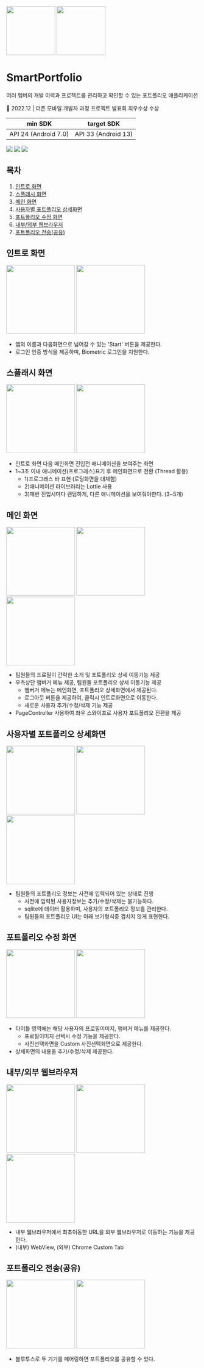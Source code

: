 <div>
<img src="/screenshots/00.png" width="128px"/>
<img src="/screenshots/fg_animation.gif" width="128px"/>
</div>

# SmartPortfolio

여러 멤버의 개발 이력과 프로젝트를 관리하고 확인할 수 있는 포트폴리오 애플리케이션

🥇 2022.12 | 더존 모바일 개발자 과정 프로젝트 발표회 최우수상 수상


| min SDK | target SDK |
|----------------------|----------------------|
| API 24 (Android 7.0) | API 33 (Android 13) |

<a href="https://developer.android.com"><img src="https://img.shields.io/badge/Android-3DDC84?style=flat&logo=Android&logoColor=ffffff"/></a>
<a href="https://kotlinlang.org/"><img src="https://img.shields.io/badge/Kotlin-7F52FF?style=flat&logo=Kotlin&logoColor=ffffff"/></a>
<a href="https://www.sqlite.org/index.html"><img src="https://img.shields.io/badge/SQLite-003B57?style=flat&logo=SQLite&logoColor=ffffff"/></a>


## 목차

1. [인트로 화면](#인트로-화면)
2. [스플래시 화면](#스플래시-화면)
3. [메인 화면](#메인-화면)
4. [사용자별 포트폴리오 상세화면](#사용자별-포트폴리오-상세화면)
5. [포트폴리오 수정 화면](#포트폴리오-수정-화면)
6. [내부/외부 웹브라우저](#내부외부-웹브라우저)
7. [포트폴리오 전송(공유)](#포트폴리오-전송공유)


## 인트로 화면

<div>
<img src="/screenshots/01.png" width="180px"/>
<img src="/screenshots/01b.png" width="180px"/>
</div>

- 앱의 이름과 다음화면으로 넘어갈 수 있는 'Start' 버튼을 제공한다.
- 로그인 인증 방식을 제공하며, Biometric 로그인을 지원한다.

## 스플래시 화면

<div>
<img src="/screenshots/02.png" width="180px"/>
<img src="/screenshots/03.gif" width="180px"/>
<div>

- 인트로 화면 다음 메인화면 진입전 애니메이션을 보여주는 화면
- 1\~3초 이내 애니메이션(프로그래스)표기 후 메인화면으로 전환 (Thread 활용)
  - 1)프로그래스 바 표현 (로딩화면을 대체함)
  - 2)애니메이션 라이브러리는 Lottie 사용
  - 3)매번 진입시마다 랜덤하게, 다른 애니메이션을 보여줘야한다. (3~5개)
  
## 메인 화면

<div>
<img src="/screenshots/04.png" width="180px"/>
<img src="/screenshots/05.png" width="180px"/>
<img src="/screenshots/06.png" width="180px"/>
<div>

- 팀원들의 프로필이 간략한 소개 및 포트폴리오 상세 이동기능 제공 
- 우측상단 햄버거 메뉴 제공, 팀원들 포트폴리오 상세 이동기능 제공
  - 햄버거 메뉴는 메인화면, 포트폴리오 상세화면에서 제공된다. 
  - 로그아웃 버튼을 제공하여, 클릭시 인트로화면으로 이동한다. 
  - 새로운 사용자 추가/수정/삭제 기능 제공
- PageController 사용하여 좌우 스와이프로 사용자 포트폴리오 전환을 제공

## 사용자별 포트폴리오 상세화면

<div>
<img src="/screenshots/07.png" width="180px"/>
<img src="/screenshots/08.png" width="180px"/>
<img src="/screenshots/09.png" width="180px"/>
<div>

- 팀원들의 포트폴리오 정보는 사전에 입력되어 있는 상태로 진행
  - 사전에 입력된 사용자정보는 추가/수정/삭제는 불가능하다.
  - sqlite에 데이터 활용하며, 사용자의 포트폴리오 정보를 관리한다.
  - 팀원들의 포트폴리오 UI는 아래 보기형식중 겹치지 않게 표현한다.
  
## 포트폴리오 수정 화면

<div>
<img src="/screenshots/10.png" width="180px"/>
<img src="/screenshots/11.png" width="180px"/>
<div>

- 타이틀 영역에는 해당 사용자의 프로필이미지, 햄버거 메뉴를 제공한다. 
  * 프로필이미지 선택시 수정 기능을 제공한다.
  * 사진선택화면을 Custom 사진선택화면으로 제공한다.
- 상세화면의 내용을 추가/수정/삭제 제공한다.

  
## 내부/외부 웹브라우저
  
<div>
<img src="/screenshots/12.png" width="180px"/>
<img src="/screenshots/13.png" width="180px"/>
<img src="/screenshots/14.png" width="180px"/>
<div>

- 내부 웹브라우저에서 최초이동한 URL을 외부 웹브라우저로 이동하는 기능을 제공한다.
- (내부) WebView, (외부) Chrome Custom Tab
  

## 포트폴리오 전송(공유)
<div>
<img src="/screenshots/15.png" width="180px"/>
<img src="/screenshots/16.png" width="180px"/>
<div>
  
- 블루투스로 두 기기를 페어링하면 포트폴리오를 공유할 수 있다.
  
  
